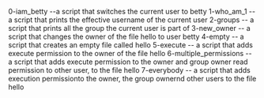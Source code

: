 0-iam_betty --a script that switches the current user to betty
1-who_am_1 -- a script that prints the effective username of the current user
2-groups --  a script that prints all the group the current user is part of
3-new_owner -- a script that changes the owner of the file hello to user betty
4-empty -- a script that creates an empty file called hello
5-execute -- a script that adds execute permission to the owner of the file hello
6-multiple_permissions -- a script that adds execute permission to the owner and group owner read permission to other user, to the file hello
7-everybody -- a script that adds execution permissionto the owner, the group ownernd other users to the file hello
